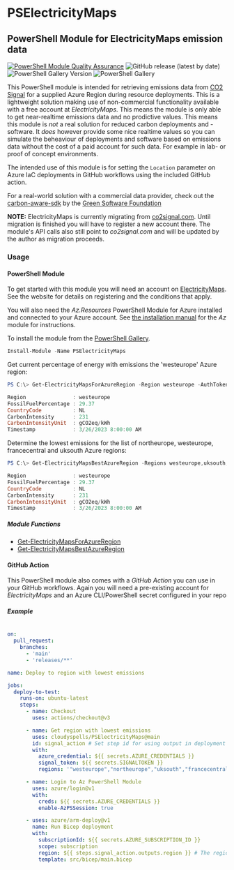 # PSElectricityMaps

## PowerShell Module for ElectricityMaps emission data

[![PowerShell Module Quality Assurance](https://github.com/cloudyspells/PSElectricityMaps/actions/workflows/qa.yml/badge.svg)](https://github.com/cloudyspells/PSElectricityMaps/actions/workflows/qa.yml)
![GitHub release (latest by date)](https://img.shields.io/github/v/release/cloudyspells/PSElectricityMaps)
![PowerShell Gallery Version](https://img.shields.io/powershellgallery/v/PSElectricityMaps)
![PowerShell Gallery](https://img.shields.io/powershellgallery/dt/PSElectricityMaps)


This PowerShell module is intended for retrieving emissions data from
[CO2 Signal](https://www.co2signal.com/) for a supplied Azure Region during
resource deployments. This is a lightweight solution making use of non-commercial
functionality available with a free account at _ElectricityMaps_. This means
the module is only able to get near-realtime emissions data and no prodictive
values. This means this module is _not_ a real solution for reduced carbon
deployments and -software. It _does_ however provide some nice realtime values
so you can simulate the beheaviour of deployments and software based on 
emissions data without the cost of a paid account for such data. For example in
lab- or proof of concept environments.

The intended use of this module is for setting the `Location` parameter
on Azure IaC deployments in GitHub workflows using the included GitHub
action.

For a real-world solution with a commercial data provider, check out
the [carbon-aware-sdk](https://github.com/Green-Software-Foundation/carbon-aware-sdk)
by the [Green Software Foundation](https://greensoftware.foundation/)

**NOTE:** ElectricityMaps is currently migrating from 
[co2signal.com](http://www.co2signal.com). Until migration is finished you will
have to register a new account there. The module's API calls also still point to
_co2signal.com_ and will be updated by the author as migration proceeds.

### Usage

#### PowerShell Module

To get started with this module you will need an account on
[ElectricityMaps](https://www.ElectricityMaps.com/). See the website for details on
registering and the conditions that apply.

You will also need the _Az.Resources_ PowerShell Module for Azure installed
and connected to your Azure account. See
[the installation manual](https://learn.microsoft.com/en-us/powershell/azure/install-az-ps)
for the _Az_ module for instructions.

To install the module from the [PowerShell Gallery](https://www.powershellgallery.com/packages/PSElectricityMaps/).

```powershell
Install-Module -Name PSElectricityMaps
```

Get current percentage of energy with emissions the 'westeurope' Azure region:

```powershell
PS C:\> Get-ElectricityMapsForAzureRegion -Region westeurope -AuthToken $token

Region               : westeurope
FossilFuelPercentage : 29.37
CountryCode          : NL
CarbonIntensity      : 231
CarbonIntensityUnit  : gCO2eq/kWh
Timestamp            : 3/26/2023 8:00:00 AM

```

Determine the lowest emissions for the list of northeurope,
westeurope, francecentral and uksouth Azure regions:

```powershell
PS C:\> Get-ElectricityMapsBestAzureRegion -Regions westeurope,uksouth,northeurope,francecentral -AuthToken $token

Region               : westeurope
FossilFuelPercentage : 29.37
CountryCode          : NL
CarbonIntensity      : 231
CarbonIntensityUnit  : gCO2eq/kWh
Timestamp            : 3/26/2023 8:00:00 AM

```

##### Module Functions

- [Get-ElectricityMapsForAzureRegion](docs/Get-ElectricityMapsForAzureRegion.md)
- [Get-ElectricityMapsBestAzureRegion](docs/Get-ElectricityMapsBestAzureRegion.md)

#### GitHub Action

This PowerShell module also comes with a _GitHub Action_ you can use
in your GitHub workflows. Again you will need a pre-existing account
for _ElectricityMaps_ and an Azure CLI/PowerShell secret configured in your repo

##### Example

```yaml

on:
  pull_request:
    branches:
      - 'main'
      - 'releases/**'

name: Deploy to region with lowest emissions

jobs:
  deploy-to-test:
    runs-on: ubuntu-latest
    steps:
      - name: Checkout
        uses: actions/checkout@v3

      - name: Get region with lowest emissions
        uses: cloudyspells/PSElectricityMaps@main
        id: signal_action # Set step id for using output in deployment
        with:
          azure_credential: ${{ secrets.AZURE_CREDENTIALS }}
          signal_token: ${{ secrets.SIGNALTOKEN }}
          regions: '"westeurope","northeurope","uksouth","francecentral","germanynorth"'

      - name: Login to Az PowerShell Module
        uses: azure/login@v1
        with:
          creds: ${{ secrets.AZURE_CREDENTIALS }}
          enable-AzPSSession: true

      - uses: azure/arm-deploy@v1
        name: Run Bicep deployment
        with:
          subscriptionId: ${{ secrets.AZURE_SUBSCRIPTION_ID }}
          scope: subscription
          region: ${{ steps.signal_action.outputs.region }} # The region output from PSElectricityMaps
          template: src/bicep/main.bicep
```

